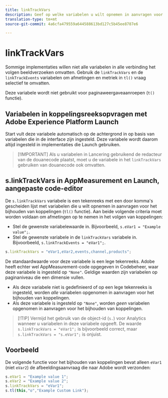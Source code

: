 ```yaml
---
title: linkTrackVars
description: Geef op welke variabelen u wilt opnemen in aanvragen voor het bijhouden van koppelingen.
translation-type: tm+mt
source-git-commit: 4a6cfa479559a644588613bd127c5b45ee8787e6

---
```



# linkTrackVars

Sommige implementaties willen niet alle variabelen in alle verbinding het volgen beeldverzoeken omvatten. Gebruik de `linkTrackVars` en de `linkTrackEvents` variabelen om afmetingen en metriek in `tl()` vraag selectief te omvatten.

Deze variabele wordt niet gebruikt voor paginaweergaveaanroepen (`t()` functie).

## Variabelen in koppelingsreeksopvragen met Adobe Experience Platform Launch

Start vult deze variabele automatisch op de achtergrond in op basis van variabelen die in de interface zijn ingesteld. Deze variabele wordt daarom altijd ingesteld in implementaties die Launch gebruiken.

> [!IMPORTANT] Als u variabelen in Lancering gebruikend de redacteur van de douanecode plaatst, moet u de variabele in het `linkTrackVars` gebruiken van douanecode ook omvatten.

## s.linkTrackVars in AppMeasurement en Launch, aangepaste code-editor

De `s.linkTrackVars` variabele is een tekenreeks met een door komma&#39;s gescheiden lijst met variabelen die u wilt opnemen in aanvragen voor het bijhouden van koppelingen (`tl()` functie). Aan beide volgende criteria moet worden voldaan om afmetingen op te nemen in het volgen van koppelingen:

* Stel de gewenste variabelewaarde in. Bijvoorbeeld, `s.eVar1 = "Example value";`.
* Stel de gewenste variabele in de `linkTrackVars` variabele in. Bijvoorbeeld, `s.linkTrackEvents = "eVar1";`.

```js
s.linkTrackVars = "eVar1,eVar2,events,channel,products";
```

De standaardwaarde voor deze variabele is een lege tekenreeks. Adobe heeft echter wel AppMeasurement-code opgegeven in Codebeheer, waar deze variabele is ingesteld op `"None"`. Geldige waarden zijn variabelen op paginaniveau die een dimensie vullen.

* Als deze variabele niet is gedefinieerd of op een lege tekenreeks is ingesteld, worden *alle* variabelen opgenomen in aanvragen voor het bijhouden van koppelingen.
* Als deze variabele is ingesteld op `"None"`, worden *geen* variabelen opgenomen in aanvragen voor het bijhouden van koppelingen.

> [!TIP] Vermijd het gebruik van de object-id (`s.`) voor Analytics wanneer u variabelen in deze variabele opgeeft. De waarde `s.linkTrackVars = "eVar1";` is bijvoorbeeld correct, maar `s.linkTrackVars = "s.eVar1";` is onjuist.

## Voorbeeld

De volgende functie voor het bijhouden van koppelingen bevat alleen `eVar1` (niet `eVar2`) de afbeeldingsaanvraag die naar Adobe wordt verzonden:

```js
s.eVar1 = "Example value 1";
s.eVar2 = "Example value 2";
s.linkTrackVars = "eVar1";
s.tl(this,"o","Example Custom Link");
```
